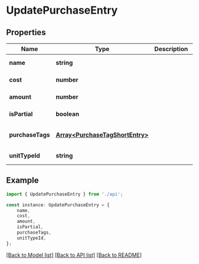 # UpdatePurchaseEntry


## Properties

Name | Type | Description | Notes
------------ | ------------- | ------------- | -------------
**name** | **string** |  | [default to undefined]
**cost** | **number** |  | [default to undefined]
**amount** | **number** |  | [default to undefined]
**isPartial** | **boolean** |  | [default to undefined]
**purchaseTags** | [**Array&lt;PurchaseTagShortEntry&gt;**](PurchaseTagShortEntry.md) |  | [optional] [default to undefined]
**unitTypeId** | **string** |  | [default to undefined]

## Example

```typescript
import { UpdatePurchaseEntry } from './api';

const instance: UpdatePurchaseEntry = {
    name,
    cost,
    amount,
    isPartial,
    purchaseTags,
    unitTypeId,
};
```

[[Back to Model list]](../README.md#documentation-for-models) [[Back to API list]](../README.md#documentation-for-api-endpoints) [[Back to README]](../README.md)
